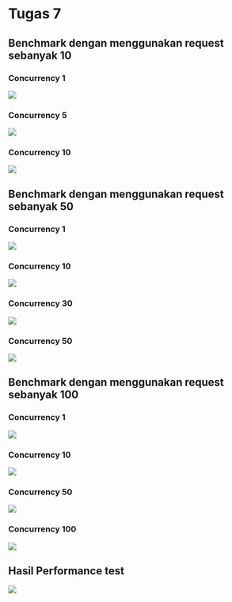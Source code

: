 <h1>Tugas 7</h1>
<h2>Benchmark dengan menggunakan request sebanyak 10</h2>
<h3>Concurrency 1</h3>
<img src="Dokumentasi/10-1.JPG" >
<h3>Concurrency 5</h3>
<img src="Dokumentasi/10-5.JPG" >
<h3>Concurrency 10</h3>
<img src="Dokumentasi/10-10.JPG" >

<h2>Benchmark dengan menggunakan request sebanyak 50</h2>
<h3>Concurrency 1</h3>
<img src="Dokumentasi/50-1.JPG" >
<h3>Concurrency 10</h3>
<img src="Dokumentasi/50-10.JPG" >
<h3>Concurrency 30</h3>
<img src="Dokumentasi/50-30.JPG" >
<h3>Concurrency 50</h3>
<img src="Dokumentasi/50-50.JPG" >

<h2>Benchmark dengan menggunakan request sebanyak 100</h2>
<h3>Concurrency 1</h3>
<img src="Dokumentasi/100-1.JPG" >
<h3>Concurrency 10</h3>
<img src="Dokumentasi/100-10.JPG" >
<h3>Concurrency 50</h3>
<img src="Dokumentasi/100-50.JPG" >
<h3>Concurrency 100</h3>
<img src="Dokumentasi/100-100.JPG" >

<h2>Hasil Performance test</h2>
<img src="Dokumentasi/tes.JPG" >
